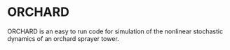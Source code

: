 # ORCHARD
ORCHARD is an easy to run code for simulation of the nonlinear stochastic dynamics of an orchard sprayer tower.
